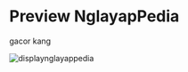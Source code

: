 <h1>Preview NglayapPedia</h1>

<p>gacor kang</p>


![displaynglayappedia](https://github.com/dipndipp/nglayapPedia/assets/137590206/6246182f-acf4-418f-9c5b-f768ea86b196)
